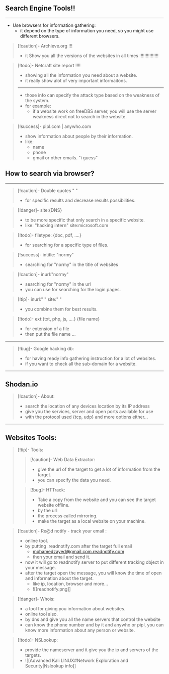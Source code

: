 ## Search Engine Tools!!
---
- Use browsers for information gathering:
	- it depend on the type of information you need, so you might use different browsers.

>[!caution]- Archieve.org !!!
>- it Show you all the versions of the websites in all times !!!!!!!!!!!!!!!

>[!todo]- Netcraft site report !!!!
>- showing all the information you need about a website.
>- it really show alot of very important informaitons.
>---
>- those info can specify the attack type based on the weakness of the system.
>- for example:
>	- if a website work on freeDBS server, you will use the server weakness direct not to search in the website.

>[!success]- pipl.com | anywho.com
>- show information about people by their information.
>- like:
>	- name
>	- phone
>	- gmail or other emails. "i guess"

## How to search via browser?
---
>[!caution]- Double quotes " "
>- for specific results and decrease results possibilities.

>[!danger]- site:{DNS}
>- to be more specific that only search in a specific website.
>- like: "hacking intern" site:microsoft.com 

>[!todo]- filetype: {doc, pdf, ....}
>- for searching for a specific type of files.

>[!success]- intitle: "normy"
>- searching for "normy" in the title of websites

>[!caution]- inurl:"normy"
>- searching for "normy" in the url
>- you can use for searching for the login pages.

>[!tip]- inurl:" "  site:"  "
>- you combine them for best results.

>[!todo]- ext:{txt, php, js, ....} {file name}
>- for extension of a file
>- then put the file name ...

---

>[!bug]- Google hacking db:
>- for having ready info gathering instruction for a lot of websites.
>- if you want to check all the sub-domain for a website.

---
## Shodan.io

>[!caution]- About:
>- search the location of any devices location by its IP address
>- give you the services, server and open ports available for use
>- with the protocol used {tcp, udp} and more options either...

---

## Websites Tools:

>[!tip]- Tools:
>>[!caution]- Web Data Extractor:
>>- give the url of the target to get a lot of information from the target.
>>- you can specify the data you need.
>
>>[!bug]- HTTrack:
>>- Take a copy from the website and you can see the target website offline.
>>- by the url
>>- the process called mirroring.
>>- make the target as a local website on your machine.

>[!caution]- Re@d notify - track your email :
>- online tool.
>- by putting .readnotify.com after the target full email
>	- mohamedzayed@gmail.com.readnotify.com
>	- then your email and send it.
>- now it will go to readnotify server to put different tracking object in your message.
>- after the target open the message, you will know the time of open and information about the target. 
>	- like ip, location, browser and more...
>	- ![[readnotify.png]]

>[!danger]- Whois:
>- a tool for giving you information about websites.
>- online tool also.
>- by dns and give you all the name servers that control the website
>- can know the phone number and by it and anywho or pipl, you can know more information about any person or website.

>[!todo]- NSLookup:
>- provide the nameserver and it give you the ip and servers of the targets.
>- ![[Advanced Kali LINUX#Network Exploration and Security|Nslookup info]]

